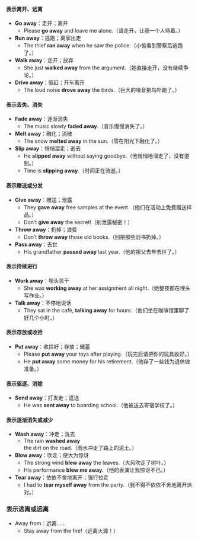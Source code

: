 #### **表示离开、远离**  
- **Go away**：走开；离开  
  - Please **go away** and leave me alone.（请走开，让我一个人待着。）  
- **Run away**：逃跑；离家出走  
  - The thief **ran away** when he saw the police.（小偷看到警察后逃跑了。）  
- **Walk away**：走开；放弃  
  - She just **walked away** from the argument.（她直接走开，没有继续争论。）  
- **Drive away**：驱赶；开车离开  
  - The loud noise **drove away** the birds.（巨大的噪音把鸟吓跑了。）  

#### **表示丢失、消失**  
- **Fade away**：逐渐消失  
  - The music slowly **faded away**.（音乐慢慢消失了。）  
- **Melt away**：融化；消散  
  - The snow **melted away** in the sun.（雪在阳光下融化了。）  
- **Slip away**：悄悄溜走；逝去  
  - He **slipped away** without saying goodbye.（他悄悄地溜走了，没有道别。）  
  - Time is **slipping away**.（时间正在流逝。）  

#### **表示赠送或分发**  
- **Give away**：赠送；泄露  
  - They **gave away** free samples at the event.（他们在活动上免费赠送样品。）  
  - Don’t **give away** the secret!（别泄露秘密！）  
- **Throw away**：扔掉；浪费  
  - Don’t **throw away** those old books.（别把那些旧书扔掉。）  
- **Pass away**：去世  
  - His grandfather **passed away** last year.（他的祖父去年去世了。）  
 
#### **表示持续进行**  
- **Work away**：埋头苦干  
  - She was **working away** at her assignment all night.（她整夜都在埋头写作业。）  
- **Talk away**：不停地说话  
  - They sat in the café, **talking away** for hours.（他们坐在咖啡馆里聊了好几个小时。）  

#### **表示存放或收拾**  
- **Put away**：收拾好；存放；储蓄  
  - Please **put away** your toys after playing.（玩完后请把你的玩具收好。）  
  - He **put away** some money for his retirement.（他存了一些钱为退休做准备。）  
 
#### **表示驱逐、消除**  
- **Send away**：打发走；遣送  
  - He was **sent away** to boarding school.（他被送去寄宿学校了。）  
 
#### **表示逐渐消失或减少**  
- **Wash away**：冲走；洗去  
  - The rain **washed away** the dirt on the road.（雨水冲走了路上的泥土。）  
- **Blow away**：吹走；使大为惊讶  
  - The strong wind **blew away** the leaves.（大风吹走了树叶。）  
  - His performance **blew me away**.（他的表演让我惊讶不已。）  
- **Tear away**：依依不舍地离开；强行拉走  
  - I had to **tear myself away** from the party.（我不得不依依不舍地离开派对。）  

### 表示逃离或远离
- Away from：远离……
  - Stay away from the fire!（远离火源！）
